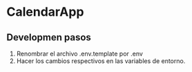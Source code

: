 # CalendarApp

## Developmen pasos

1. Renombrar el archivo .env.template por .env
2. Hacer los cambios respectivos en las variables de entorno.